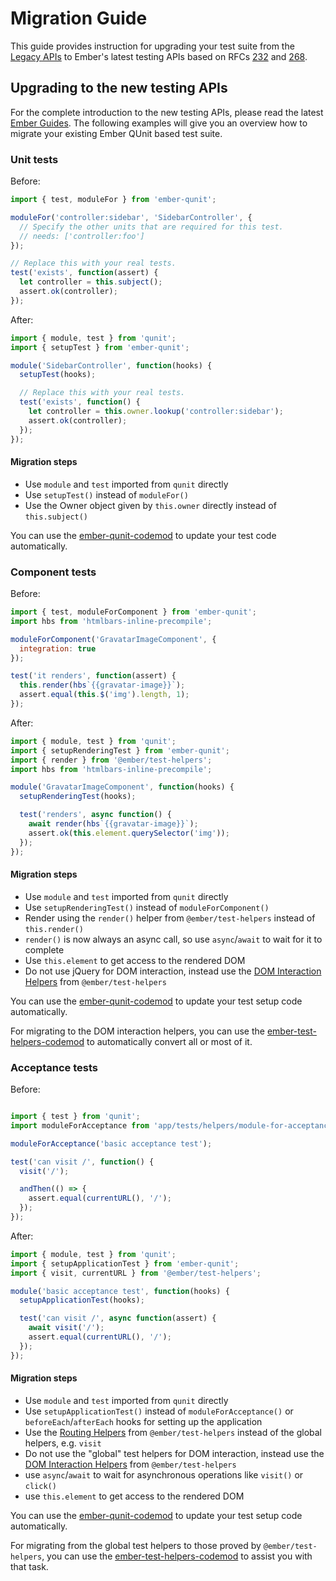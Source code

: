 
Migration Guide
==============================================================================

This guide provides instruction for upgrading your test suite from the 
[Legacy APIs](legacy.md) to Ember's latest testing APIs based on RFCs
[232](https://github.com/emberjs/rfcs/blob/master/text/0232-simplify-qunit-testing-api.md)
and
[268](https://github.com/emberjs/rfcs/blob/master/text/0268-acceptance-testing-refactor.md).

Upgrading to the new testing APIs
------------------------------------------------------------------------------

For the complete introduction to the new testing APIs, please read the
latest [Ember Guides](https://guides.emberjs.com/v3.0.0/testing/). The
following examples will give you an overview how to migrate your existing Ember
QUnit based test suite.

### Unit tests

Before:

```javascript
import { test, moduleFor } from 'ember-qunit';

moduleFor('controller:sidebar', 'SidebarController', {
  // Specify the other units that are required for this test.
  // needs: ['controller:foo']
});

// Replace this with your real tests.
test('exists', function(assert) {
  let controller = this.subject();
  assert.ok(controller);
});
```

After:

```javascript
import { module, test } from 'qunit';
import { setupTest } from 'ember-qunit';

module('SidebarController', function(hooks) {
  setupTest(hooks);

  // Replace this with your real tests.
  test('exists', function() {
    let controller = this.owner.lookup('controller:sidebar');
    assert.ok(controller);
  });
});
```

#### Migration steps

* Use `module` and `test` imported from `qunit` directly
* Use `setupTest()` instead of `moduleFor()`
* Use the Owner object given by `this.owner` directly instead of `this.subject()`

You can use the
[ember-qunit-codemod](https://github.com/rwjblue/ember-qunit-codemod)
to update your test code automatically.

### Component tests

Before:

```javascript
import { test, moduleForComponent } from 'ember-qunit';
import hbs from 'htmlbars-inline-precompile';

moduleForComponent('GravatarImageComponent', {
  integration: true
});

test('it renders', function(assert) {
  this.render(hbs`{{gravatar-image}}`);
  assert.equal(this.$('img').length, 1);
});
```

After:

```javascript
import { module, test } from 'qunit';
import { setupRenderingTest } from 'ember-qunit';
import { render } from '@ember/test-helpers';
import hbs from 'htmlbars-inline-precompile';

module('GravatarImageComponent', function(hooks) {
  setupRenderingTest(hooks);

  test('renders', async function() {
    await render(hbs`{{gravatar-image}}`);
    assert.ok(this.element.querySelector('img'));
  });
});
```

#### Migration steps

* Use `module` and `test` imported from `qunit` directly
* Use `setupRenderingTest()` instead of `moduleForComponent()`
* Render using the `render()` helper from `@ember/test-helpers` instead of
  `this.render()`
* `render()` is now always an async call, so use `async`/`await` to wait for it
  to complete
* Use `this.element` to get access to the rendered DOM
* Do not use jQuery for DOM interaction, instead use the
  [DOM Interaction Helpers](https://github.com/emberjs/ember-test-helpers/blob/master/API.md#dom-interaction-helpers)
  from `@ember/test-helpers`

You can use the
[ember-qunit-codemod](https://github.com/rwjblue/ember-qunit-codemod)
to update your test setup code automatically.

For migrating to the DOM interaction helpers, you can use the
[ember-test-helpers-codemod](https://github.com/simonihmig/ember-test-helpers-codemod)
to automatically convert all or most of it.

### Acceptance tests

Before:

```javascript

import { test } from 'qunit';
import moduleForAcceptance from 'app/tests/helpers/module-for-acceptance';

moduleForAcceptance('basic acceptance test');

test('can visit /', function() {
  visit('/');

  andThen(() => {
    assert.equal(currentURL(), '/');
  });
});
```

After:


```javascript
import { module, test } from 'qunit';
import { setupApplicationTest } from 'ember-qunit';
import { visit, currentURL } from '@ember/test-helpers';

module('basic acceptance test', function(hooks) {
  setupApplicationTest(hooks);

  test('can visit /', async function(assert) {
    await visit('/');
    assert.equal(currentURL(), '/');
  });
});
```

#### Migration steps

* Use `module` and `test` imported from `qunit` directly
* Use `setupApplicationTest()` instead of `moduleForAcceptance()` or `beforeEach`/`afterEach` hooks for setting up the
  application
* Use the [Routing Helpers](https://github.com/emberjs/ember-test-helpers/blob/master/API.md#routing-helpers)
  from `@ember/test-helpers` instead of the global helpers, e.g. `visit`
* Do not use the "global" test helpers for DOM interaction, instead use the
  [DOM Interaction Helpers](https://github.com/emberjs/ember-test-helpers/blob/master/API.md#dom-interaction-helpers)
  from `@ember/test-helpers`
* use `async`/`await` to wait for asynchronous operations like `visit()` or
  `click()`
* use `this.element` to get access to the rendered DOM

You can use the
[ember-qunit-codemod](https://github.com/rwjblue/ember-qunit-codemod)
to update your test setup code automatically.

For migrating from the global test helpers to those proved by
`@ember/test-helpers`, you can use the
[ember-test-helpers-codemod](https://github.com/simonihmig/ember-test-helpers-codemod)
to assist you with that task.
